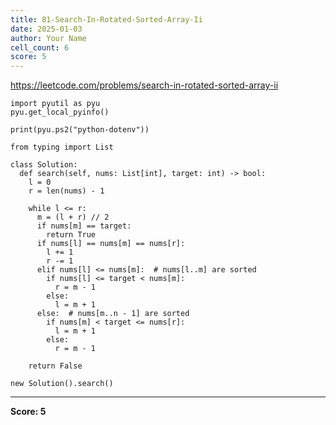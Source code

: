 ```yaml
---
title: 81-Search-In-Rotated-Sorted-Array-Ii
date: 2025-01-03
author: Your Name
cell_count: 6
score: 5
---
```


https://leetcode.com/problems/search-in-rotated-sorted-array-ii


```
import pyutil as pyu
pyu.get_local_pyinfo()
```


```
print(pyu.ps2("python-dotenv"))
```


```
from typing import List
```


```
class Solution:
  def search(self, nums: List[int], target: int) -> bool:
    l = 0
    r = len(nums) - 1

    while l <= r:
      m = (l + r) // 2
      if nums[m] == target:
        return True
      if nums[l] == nums[m] == nums[r]:
        l += 1
        r -= 1
      elif nums[l] <= nums[m]:  # nums[l..m] are sorted
        if nums[l] <= target < nums[m]:
          r = m - 1
        else:
          l = m + 1
      else:  # nums[m..n - 1] are sorted
        if nums[m] < target <= nums[r]:
          l = m + 1
        else:
          r = m - 1

    return False
```


```
new Solution().search()
```


---
**Score: 5**
